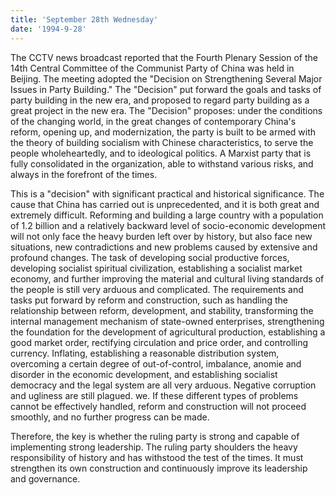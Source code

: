 ```yaml
---
title: 'September 28th Wednesday'
date: '1994-9-28'
---
```


The CCTV news broadcast reported that the Fourth Plenary Session of the 14th Central Committee of the Communist Party of China was held in Beijing. The meeting adopted the "Decision on Strengthening Several Major Issues in Party Building." The "Decision" put forward the goals and tasks of party building in the new era, and proposed to regard party building as a great project in the new era. The "Decision" proposes: under the conditions of the changing world, in the great changes of contemporary China's reform, opening up, and modernization, the party is built to be armed with the theory of building socialism with Chinese characteristics, to serve the people wholeheartedly, and to ideological politics. A Marxist party that is fully consolidated in the organization, able to withstand various risks, and always in the forefront of the times.

This is a "decision" with significant practical and historical significance. The cause that China has carried out is unprecedented, and it is both great and extremely difficult. Reforming and building a large country with a population of 1.2 billion and a relatively backward level of socio-economic development will not only face the heavy burden left over by history, but also face new situations, new contradictions and new problems caused by extensive and profound changes. The task of developing social productive forces, developing socialist spiritual civilization, establishing a socialist market economy, and further improving the material and cultural living standards of the people is still very arduous and complicated. The requirements and tasks put forward by reform and construction, such as handling the relationship between reform, development, and stability, transforming the internal management mechanism of state-owned enterprises, strengthening the foundation for the development of agricultural production, establishing a good market order, rectifying circulation and price order, and controlling currency. Inflating, establishing a reasonable distribution system, overcoming a certain degree of out-of-control, imbalance, anomie and disorder in the economic development, and establishing socialist democracy and the legal system are all very arduous. Negative corruption and ugliness are still plagued. we. If these different types of problems cannot be effectively handled, reform and construction will not proceed smoothly, and no further progress can be made.

Therefore, the key is whether the ruling party is strong and capable of implementing strong leadership. The ruling party shoulders the heavy responsibility of history and has withstood the test of the times. It must strengthen its own construction and continuously improve its leadership and governance.


